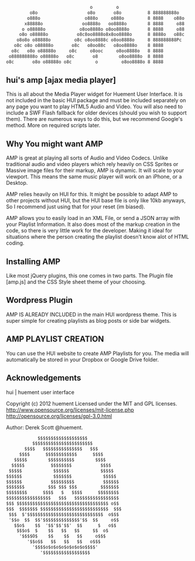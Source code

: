 ```html
                                o         o                          
         o8o                   o8o       o8o          8 888888888o   
        o888o                 o888o     o888o         8 8888    o88o 
       x88888o               oo8888o   oo8888o        8 8888     o88 
      o o88888o             o8oo8888o o8oo8888o       8 8888     o88 
     o8o o88888o           o8c8oo8888o8x8oo8888o      8 8888o   o88c 
    o8o8o o88888o         o8c o8oo8888c o8oo8888o     8 888888888Pc  
   o8c o8o o88888o       o8c   o8oo88c   o8oo8888o    8 8888         
  o8c   o8o o88888o     o8c     o8ooc     o8oo8888o   8 8888         
 o888888888o o88888o   o8c       o8        o8oo8888o  8 8888         
o8c       o8o o88888o o8c         o         o8oo8888o 8 8888		 
```


hui's amp [ajax media player]
---------------------------------------------
This is all about the Media Player widget for Huement User Interface. It is not included in the basic HUI package and must be included separately on any page you want to play HTML5 Audio and Video. You will also need to include a SWF Flash fallback for older devices (should you wish to support them). There are numerous ways to do this, but we recommend Google's method. More on required scripts later.

Why You might want AMP
----------------------
AMP is great at playing all sorts of Audio and Video Codecs. Unlike traditional audio and video players which rely heavily on CSS Sprites or Massive image files for their markup, AMP is dynamic. It will scale to your viewport. This means the same music player will work on an iPhone, or a Desktop.

AMP relies heavily on HUI for this. It might be possible to adapt AMP to other projects without HUI, but the HUI base file is only like 10kb anyways, So I recommend just using that for your reset (im biased).

AMP allows you to easily load in an XML File, or send a JSON array with your Playlist Information. It also does most of the markup creation in the code, so there is very little work for the developer. Making it ideal for situations where the person creating the playlist doesn't know alot of HTML coding.

Installing AMP
--------------
Like most jQuery plugins, this one comes in two parts. The Plugin file [amp.js] and the CSS Style sheet theme of your choosing.

Wordpress Plugin
----------------
AMP IS ALREADY INCLUDED in the main HUI wordpress theme. This is super simple for creating playlists as blog posts or side bar widgets.

AMP PLAYLIST CREATION
---------------------
You can use the HUI website to create AMP Playlists for you. The media will automatically be stored in your Dropbox or Google Drive folder.

Acknowledgements
----------------
hui | huement user interface

Copyright (c) 2012 huement
Licensed under the MIT and GPL licenses.
http://www.opensource.org/licenses/mit-license.php
http://opensource.org/licenses/gpl-3.0.html

Author: Derek Scott @huement.

```html
            $$$$$$$$$$$$$$$$$$$
          $$$$$$$$$$$$$$$$$$$$$$$
       $$$$   $$$$$$$$$$$$$$$   $$$
     $$$$      $$$$$$$$$$$$      $$$$
   $$$$$        $$$$$$$$$$        $$$$
  $$$$$          $$$$$$$$           $$$$
 $$$$$            $$$$$$            $$$$$
$$$$$$            $$$$$$$            $$$$$
$$$$$$           $$$$$$$$$           $$$$$$
$$$$$$$         $$$ $$$ $$$         $$$$$$$
$$$$$$$$      $$$$   $   $$$$      $$$$$$$$
$$$$$$$$$$$$$$$$$   $$$   $$$$$$$$$$$$$$$$$
$$$ $$$$$$$$$$$$$$$$$$$$$$$$$$$$$$$$$$$ o$$
$$$  $$$$$$$ $$$$$$$$$$$$$$$$$$$$$$$$$$  $$$
 $$$  $'$$$$$$$$$$$$$$$$$$$$$$$$$$$$$  o$$$
 '$$o  $$  $$'$$$$$$$$$$$$$$'$$  $$     o$$
   $$o$    $$  '$$'$$'$$'  $$      $   o$$
    $$$o$  $    $$   $$   $$     $$  o$
     '$$$$O$    $$    $$   $$     o$$$
        '$$o$$   $$   $$   $$   o$$$
          '$$$$o$o$o$o$o$o$o$o$$$$'
             '$$$$$$$$$$$$$$$$$$
```